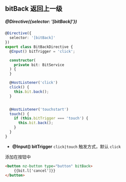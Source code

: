 ## bitBack 返回上一级

##### @Directive({selector: '[bitBack]'})

```typescript
@Directive({
  selector: '[bitBack]'
})
export class BitBackDirective {
  @Input() bitTrigger = 'click';

  constructor(
    private bit: BitService
  ) {
  }

  @HostListener('click')
  click() {
    this.bit.back();
  }


  @HostListener('touchstart')
  touch() {
    if (this.bitTrigger === 'touch') {
      this.bit.back();
    }
  }
}
```

- **@Input() bitTrigger** `click|touch` 触发方式，默认 `click`

添加在按钮中

```html
<button nz-button type="button" bitBack>
    {{bit.l['cancel']}}
</button>
```